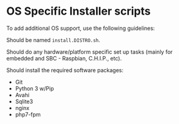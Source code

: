 # OS Specific Installer scripts

To add additional OS support, use the following guidelines:

Should be named ```install.DISTRO.sh```.

Should do any hardware/platform specific set up tasks (mainly for embedded and SBC - Raspbian, C.H.I.P., etc).

Should install the required software packages:

* Git
* Python 3 w/Pip
* Avahi
* Sqlite3
* nginx
* php7-fpm



